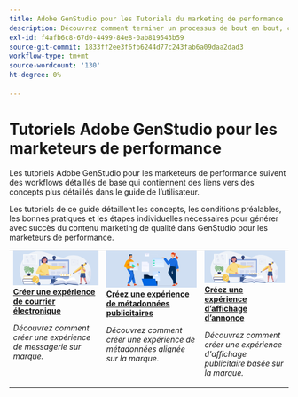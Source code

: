 ```yaml
---
title: Adobe GenStudio pour les Tutorials du marketing de performance
description: Découvrez comment terminer un processus de bout en bout, comme la création d’une expérience par e-mail, en suivant les tutoriels GenStudio for Performance Marketing.
exl-id: f4afb6c8-67d0-4499-84e8-0ab819543b59
source-git-commit: 1833ff2ee3f6fb6244d77c243fab6a09daa2dad3
workflow-type: tm+mt
source-wordcount: '130'
ht-degree: 0%

---
```


# Tutoriels Adobe GenStudio pour les marketeurs de performance

Les tutoriels Adobe GenStudio pour les marketeurs de performance suivent des workflows détaillés de base qui contiennent des liens vers des concepts plus détaillés dans le guide de l’utilisateur.

Les tutoriels de ce guide détaillent les concepts, les conditions préalables, les bonnes pratiques et les étapes individuelles nécessaires pour générer avec succès du contenu marketing de qualité dans GenStudio pour les marketeurs de performance.

<table style="table-layout:fixed">
<td valign="top">
   <div>
      <a href="create-email-experience.md">
      <img alt="Idées, livres, crayon, ordinateur" src="../assets/card-create-assets.png">
      <strong>Créer une expérience de courrier électronique</strong>
      </a>
   </div>
   <p>
      <em>Découvrez comment créer une expérience de messagerie sur marque.</em>
   </p>
</td>
<td valign="top">
   <div>
      <a href="create-meta-ad.md">
      <img alt="Idées, livres, crayon, ordinateur" src="../assets/card-manage-content.png">
      <strong> Créez une expérience de métadonnées publicitaires </strong>
      </a>
   </div>
   <p>
      <em>Découvrez comment créer une expérience de métadonnées alignée sur la marque.</em>
   </p>
</td>
<td valign="top">
   <div>
      <a href="create-display-ad.md">
      <img alt="Idées, livres, crayon, ordinateur" src="../assets/card-create-assets.png">
      <strong> Créez une expérience d’affichage d’annonce </strong>
      </a>
   </div>
   <p>
      <em>Découvrez comment créer une expérience d'affichage publicitaire basée sur la marque.</em>
   </p>
</td>
</table>
